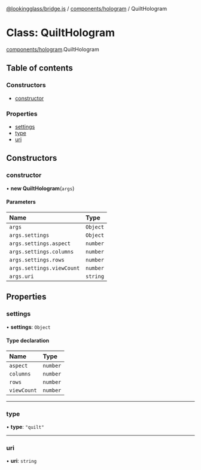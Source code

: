 [@lookingglass/bridge.js](../README.md) / [components/hologram](../modules/components_hologram.md) / QuiltHologram

# Class: QuiltHologram

[components/hologram](../modules/components_hologram.md).QuiltHologram

## Table of contents

### Constructors

- [constructor](components_hologram.QuiltHologram.md#constructor)

### Properties

- [settings](components_hologram.QuiltHologram.md#settings)
- [type](components_hologram.QuiltHologram.md#type)
- [uri](components_hologram.QuiltHologram.md#uri)

## Constructors

### constructor

• **new QuiltHologram**(`args`)

#### Parameters

| Name | Type |
| :------ | :------ |
| `args` | `Object` |
| `args.settings` | `Object` |
| `args.settings.aspect` | `number` |
| `args.settings.columns` | `number` |
| `args.settings.rows` | `number` |
| `args.settings.viewCount` | `number` |
| `args.uri` | `string` |

## Properties

### settings

• **settings**: `Object`

#### Type declaration

| Name | Type |
| :------ | :------ |
| `aspect` | `number` |
| `columns` | `number` |
| `rows` | `number` |
| `viewCount` | `number` |

___

### type

• **type**: ``"quilt"``

___

### uri

• **uri**: `string`
